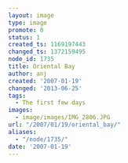 ```yaml
---
layout: image
type: image
promote: 0
status: 1
created_ts: 1169197443
changed_ts: 1372159495
node_id: 1735
title: Oriental Bay
author: anj
created: '2007-01-19'
changed: '2013-06-25'
tags:
  - The first few days
images:
  - image/images/IMG_2806.JPG
url: "/2007/01/19/oriental_bay/"
aliases:
  - "/node/1735/"
date: '2007-01-19'
---
```


